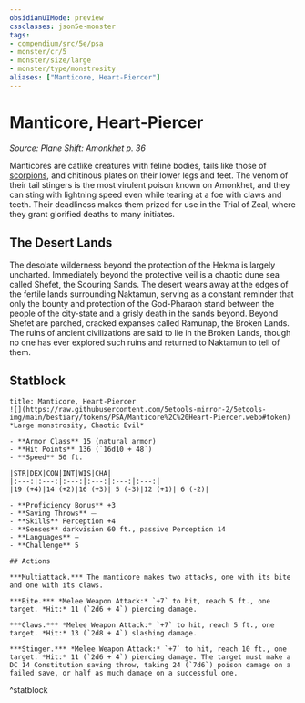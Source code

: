 ```yaml
---
obsidianUIMode: preview
cssclasses: json5e-monster
tags:
- compendium/src/5e/psa
- monster/cr/5
- monster/size/large
- monster/type/monstrosity
aliases: ["Manticore, Heart-Piercer"]
---
```

# Manticore, Heart-Piercer
*Source: Plane Shift: Amonkhet p. 36*  

Manticores are catlike creatures with feline bodies, tails like those of [scorpions](/Systems/5e/bestiary/beast/scorpion.md), and chitinous plates on their lower legs and feet. The venom of their tail stingers is the most virulent poison known on Amonkhet, and they can sting with lightning speed even while tearing at a foe with claws and teeth. Their deadliness makes them prized for use in the Trial of Zeal, where they grant glorified deaths to many initiates.

## The Desert Lands

The desolate wilderness beyond the protection of the Hekma is largely uncharted. Immediately beyond the protective veil is a chaotic dune sea called Shefet, the Scouring Sands. The desert wears away at the edges of the fertile lands surrounding Naktamun, serving as a constant reminder that only the bounty and protection of the God-Pharaoh stand between the people of the city-state and a grisly death in the sands beyond. Beyond Shefet are parched, cracked expanses called Ramunap, the Broken Lands. The ruins of ancient civilizations are said to lie in the Broken Lands, though no one has ever explored such ruins and returned to Naktamun to tell of them.

## Statblock

```ad-statblock
title: Manticore, Heart-Piercer
![](https://raw.githubusercontent.com/5etools-mirror-2/5etools-img/main/bestiary/tokens/PSA/Manticore%2C%20Heart-Piercer.webp#token)
*Large monstrosity, Chaotic Evil*

- **Armor Class** 15 (natural armor)
- **Hit Points** 136 (`16d10 + 48`)
- **Speed** 50 ft.

|STR|DEX|CON|INT|WIS|CHA|
|:---:|:---:|:---:|:---:|:---:|:---:|
|19 (+4)|14 (+2)|16 (+3)| 5 (-3)|12 (+1)| 6 (-2)|

- **Proficiency Bonus** +3
- **Saving Throws** ⏤
- **Skills** Perception +4
- **Senses** darkvision 60 ft., passive Perception 14
- **Languages** —
- **Challenge** 5

## Actions

***Multiattack.*** The manticore makes two attacks, one with its bite and one with its claws.

***Bite.*** *Melee Weapon Attack:* `+7` to hit, reach 5 ft., one target. *Hit:* 11 (`2d6 + 4`) piercing damage.

***Claws.*** *Melee Weapon Attack:* `+7` to hit, reach 5 ft., one target. *Hit:* 13 (`2d8 + 4`) slashing damage.

***Stinger.*** *Melee Weapon Attack:* `+7` to hit, reach 10 ft., one target. *Hit:* 11 (`2d6 + 4`) piercing damage. The target must make a DC 14 Constitution saving throw, taking 24 (`7d6`) poison damage on a failed save, or half as much damage on a successful one.
```
^statblock